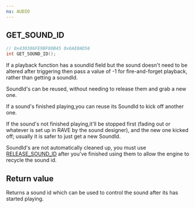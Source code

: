 ```yaml
---
ns: AUDIO
---
```

## GET_SOUND_ID

```c
// 0x430386FE9BF80B45 0x6AE0AD56
int GET_SOUND_ID();
```


If a playback function has a soundId field but the sound doesn't need to be altered after triggering then pass a value of -1 for fire-and-forget playback, rather than getting a soundId.

SoundId's can be reused, without needing to release them and grab a new one.

If a sound's finished playing,you can reuse its SoundId to kick off another one.

If the sound's not finished playing,it'll be stopped first (fading out or whatever is set up in RAVE by the sound designer), and the new one kicked off; usually it is safer to just get a new SoundId.

SoundId's are not automatically cleaned up, you must use [RELEASE_SOUND_ID](#_0x353FC880830B88FA) after you've finished using them to allow the engine to recycle the sound id.

## Return value
Returns a sound id which can be used to control the sound after its has started playing.
